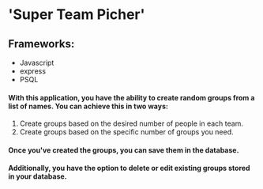 # 'Super Team Picher'
## Frameworks:
 - Javascript
 - express
 - PSQL

 #### With this application, you have the ability to create random groups from a list of names. You can achieve this in two ways:
 1. Create groups based on the desired number of people in each team.
 2. Create groups based on the specific number of groups you need.

 #### Once you've created the groups, you can save them in the database.
 #### Additionally, you have the option to delete or edit existing groups stored in your database.

